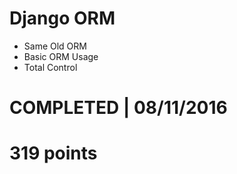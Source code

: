 # Django ORM
- Same Old ORM 
- Basic ORM Usage
- Total Control 

# COMPLETED | 08/11/2016
# 319 points
